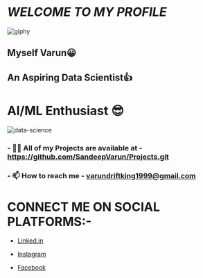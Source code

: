 # *WELCOME TO MY PROFILE*   
![giphy](https://user-images.githubusercontent.com/103124981/232190750-bde212e1-3072-4389-a88d-329a00c719cc.gif)                        
## **Myself Varun**😀 
## **An Aspiring Data Scientist**👍
# AI/ML Enthusiast 😎
![data-science](https://user-images.githubusercontent.com/103124981/232191071-6413eb09-2fbe-4b52-8b77-13a90abf10a3.jpg)
### - 👨‍💻 All of my Projects are available at - https://github.com/SandeepVarun/Projects.git
### - 📫 How to reach me - varundriftking1999@gmail.com                           
# CONNECT ME ON SOCIAL PLATFORMS:-

- [Linked.in](https://www.linkedin.com/in/sandeep-varun-patro-704152233/)


- [Instagram](https://www.instagram.com/__its_me_varun__/)


- [Facebook](https://www.facebook.com/sandeep.varun.754/)                         

 
 



 
                                        
                                        
  



 












<!---
SandeepVarun/SandeepVarun is a ✨ special ✨ repository because its `README.md` (this file) appears on your GitHub profile.
You can click the Preview link to take a look at your changes.
--->
